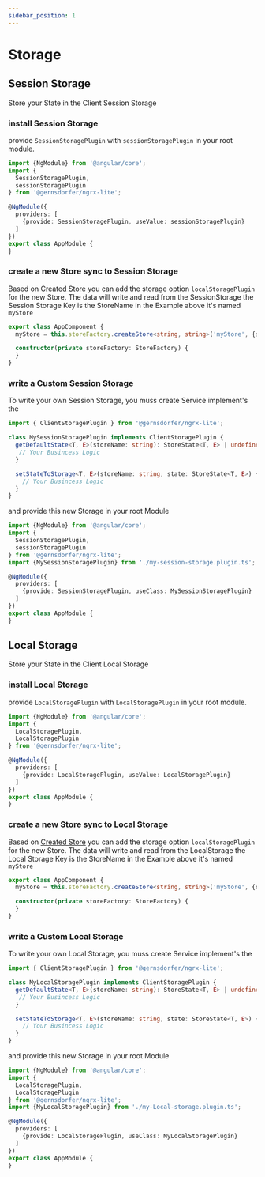 ```yaml
---
sidebar_position: 1
---
```


# Storage

## Session Storage

Store your State in the Client Session Storage

### install Session Storage

provide `SessionStoragePlugin` with `sessionStoragePlugin` in your root module.

```ts title="app.module.ts"
import {NgModule} from '@angular/core';
import {
  SessionStoragePlugin,
  sessionStoragePlugin
} from '@gernsdorfer/ngrx-lite';

@NgModule({
  providers: [
    {provide: SessionStoragePlugin, useValue: sessionStoragePlugin}
  ]
})
export class AppModule {
}
```

### create a new Store sync to Session Storage

Based on [Created Store](/docs/api/store-factory#createStore) you can add the storage option `localStoragePlugin` for the new Store.
The data will write and read from the SessionStorage the Session Storage Key is the StoreName in the Example above it's named `myStore` 

```ts title="app.component.ts"
export class AppComponent {
  myStore = this.storeFactory.createStore<string, string>('myStore', {storage: 'localStoragePlugin'});

  constructor(private storeFactory: StoreFactory) {
  }
}
```

### write a Custom Session Storage

To write your own Session Storage, you muss create Service implement's the 

```ts title="my-session-storage.plugin.ts"
import { ClientStoragePlugin } from '@gernsdorfer/ngrx-lite';

class MySessionStoragePlugin implements ClientStoragePlugin {
  getDefaultState<T, E>(storeName: string): StoreState<T, E> | undefined {
   // Your Busincess Logic
  }

  setStateToStorage<T, E>(storeName: string, state: StoreState<T, E>) {
    // Your Busincess Logic
  }
} 
```

and provide this new Storage in your root Module

```ts title="app.module.ts"
import {NgModule} from '@angular/core';
import {
  SessionStoragePlugin,
  sessionStoragePlugin
} from '@gernsdorfer/ngrx-lite';
import {MySessionStoragePlugin} from './my-session-storage.plugin.ts';

@NgModule({
  providers: [
    {provide: SessionStoragePlugin, useClass: MySessionStoragePlugin}
  ]
})
export class AppModule {
}
```

## Local Storage

Store your State in the Client Local Storage

### install Local Storage

provide `LocalStoragePlugin` with `LocalStoragePlugin` in your root module.

```ts title="app.module.ts"
import {NgModule} from '@angular/core';
import {
  LocalStoragePlugin,
  LocalStoragePlugin
} from '@gernsdorfer/ngrx-lite';

@NgModule({
  providers: [
    {provide: LocalStoragePlugin, useValue: LocalStoragePlugin}
  ]
})
export class AppModule {
}
```

### create a new Store sync to Local Storage

Based on [Created Store](/docs/api/store-factory#createStore) you can add the storage option `localStoragePlugin` for the new Store.
The data will write and read from the LocalStorage the Local Storage Key is the StoreName in the Example above it's named `myStore`

```ts title="app.component.ts"
export class AppComponent {
  myStore = this.storeFactory.createStore<string, string>('myStore', {storage: 'localStoragePlugin'});

  constructor(private storeFactory: StoreFactory) {
  }
}
```

### write a Custom Local Storage

To write your own Local Storage, you muss create Service implement's the

```ts title="my-Local-storage.plugin.ts"
import { ClientStoragePlugin } from '@gernsdorfer/ngrx-lite';

class MyLocalStoragePlugin implements ClientStoragePlugin {
  getDefaultState<T, E>(storeName: string): StoreState<T, E> | undefined {
   // Your Busincess Logic
  }

  setStateToStorage<T, E>(storeName: string, state: StoreState<T, E>) {
    // Your Busincess Logic
  }
} 
```

and provide this new Storage in your root Module

```ts title="app.module.ts"
import {NgModule} from '@angular/core';
import {
  LocalStoragePlugin,
  LocalStoragePlugin
} from '@gernsdorfer/ngrx-lite';
import {MyLocalStoragePlugin} from './my-Local-storage.plugin.ts';

@NgModule({
  providers: [
    {provide: LocalStoragePlugin, useClass: MyLocalStoragePlugin}
  ]
})
export class AppModule {
}
```

